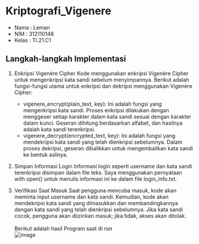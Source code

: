 # Kriptografi_Vigenere
- Nama : Leman
- NIM  : 312110148
- Kelas : TI.21.C1

## Langkah-langkah Implementasi
1. Enkripsi Vigenère Cipher
   Kode menggunakan enkripsi Vigenère Cipher untuk mengenkripsi kata sandi sebelum menyimpannya. Berikut adalah fungsi-fungsi utama untuk enkripsi dan dekripsi menggunakan Vigenère Cipher:
     - vigenere_encrypt(plain_text, key): Ini adalah fungsi yang mengenkripsi kata sandi. Proses enkripsi dilakukan dengan menggeser setiap karakter dalam kata sandi sesuai dengan karakter dalam kunci. Geseran dihitung berdasarkan alfabet, dan hasilnya adalah kata sandi terenkripsi.
     - vigenere_decrypt(encrypted_text, key): Ini adalah fungsi yang mendekripsi kata sandi yang telah dienkripsi sebelumnya. Dalam proses dekripsi, geseran dibalikkan untuk mengembalikan kata sandi ke bentuk aslinya.

2. Simpan Informasi Login
   Informasi login seperti username dan kata sandi terenkripsi disimpan dalam file teks. Saya menggunakan pernyataan with open() untuk menulis informasi ini ke dalam file login_info.txt.
4. Verifikasi Saat Masuk
   Saat pengguna mencoba masuk, kode akan meminta input username dan kata sandi. Kemudian, kode akan mendekripsi kata sandi yang dimasukkan dan membandingkannya dengan kata sandi yang telah dienkripsi sebelumnya. Jika kata sandi cocok, pengguna akan diizinkan masuk; jika tidak, akses akan ditolak.
<br><br>
Berikut adalah hasil Program saat di run <br>
![image](https://github.com/LemanArt/Kriptografi_Vigenere/assets/92553676/36f2047e-6e2d-4ea0-81f0-c6eb24770160)
